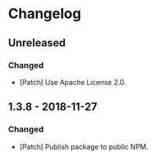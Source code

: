 # Changelog

## Unreleased

### Changed

-   [Patch] Use Apache License 2.0.

## 1.3.8 - 2018-11-27

### Changed

-   [Patch] Publish package to public NPM.
